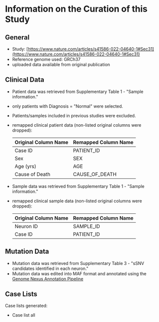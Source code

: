 # **Information on the Curation of this Study**

## General
* Study: [https://www.nature.com/articles/s41586-022-04640-1#Sec31](https://www.nature.com/articles/s41586-022-04640-1#Sec31)
* Reference genome used: GRCh37
* uploaded data available from original publication

## Clinical Data
* Patient data was retrieved from Supplementary Table 1 - "Sample information."
* only patients with Diagnosis = "Normal" were selected.
* Patients/samples included in previous studies were excluded.
* remapped clinical patient data (non-listed original columns were dropped):

  | Original Column Name | Remapped Column Name|
  |----------------------|---------------------|
  |Case ID               |PATIENT_ID           |
  |Sex                   |SEX                  |
  |Age (yrs)             |AGE                  |
  |Cause of Death        |CAUSE_OF_DEATH       |
 
* Sample data was retrieved from Supplementary Table 1 - "Sample information."
* remapped clinical sample data (non-listed original columns were dropped):

  | Original Column Name | Remapped Column Name|
  |----------------------|---------------------|
  |Neuron ID             |SAMPLE_ID            |
  |Case ID               |PATIENT_ID           |
 
## Mutation Data
  * Mutation data was retrieved from Supplementary Table 3 - "sSNV candidates identified in each neuron." 
  * Mutation data was edited into MAF format and annotated using the [Genome Nexus Annotation Pipeline](https://github.com/genome-nexus/genome-nexus-annotation-pipeline)

## Case Lists
Case lists generated:
* Case list all